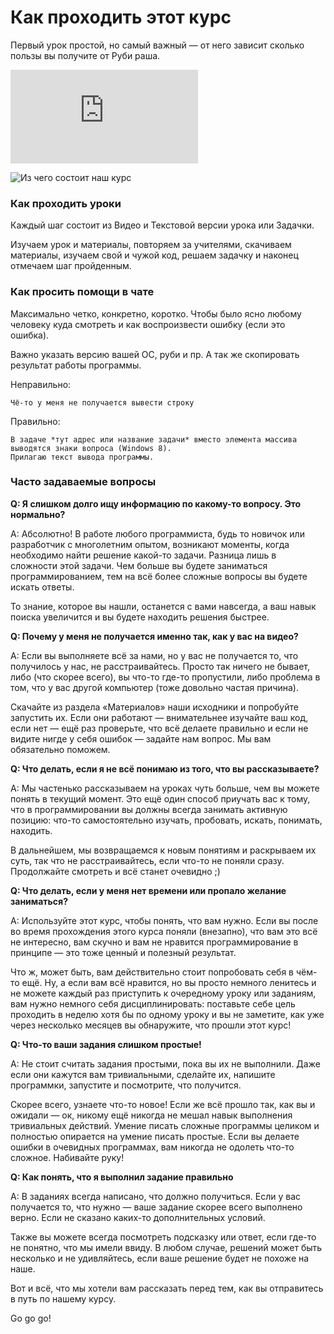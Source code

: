 # Как проходить этот курс 

Первый урок простой, но самый важный — от него зависит сколько пользы вы получите от Руби раша.

<!-- youtube starts here -->
<script>
var videoPlan = {}
</script>


<div class="embed-responsive embed-responsive-16by9 rubyrush-video" id="video-0">
<iframe src="https://www.youtube.com/embed/k0C-Ziku7Qo" frameborder="0" allow="accelerometer; autoplay; encrypted-media; gyroscope; picture-in-picture" allowfullscreen></iframe>
<script>
videoPlan["video-0"] = null;
</script>
</div>

 <!-- youtube ends here --> 

![Из чего состоит наш курс](http://goodprogrammer.ru/system/rich_texts/000/000/2190d1ea8f0c3b58fecbc043923678cb9fc847822ab/00.png?1430136158 "Из чего состоит наш курс")


### Как проходить уроки

Каждый шаг состоит из Видео и Текстовой версии урока или Задачки.

Изучаем урок и материалы, повторяем за учителями, скачиваем материалы, изучаем свой и чужой код,
решаем задачку и наконец отмечаем шаг пройденным.


### Как просить помощи в чате

Максимально четко, конкретно, коротко. Чтобы было ясно любому человеку куда смотреть 
и как воспроизвести ошибку (если это ошибка).

Важно указать версию вашей ОС, руби и пр. А так же скопировать результат работы программы.

Неправильно:

```
Чё-то у меня не получается вывести строку
```

Правильно:

```
В задаче *тут адрес или название задачи* вместо элемента массива выводятся знаки вопроса (Windows 8).
Прилагаю текст вывода программы.
```

### Часто задаваемые вопросы

**Q: Я слишком долго ищу информацию по какому-то вопросу. Это нормально?**

A: Абсолютно! В работе любого программиста, будь то новичок или разработчик с многолетним опытом, 
возникают моменты, когда необходимо найти решение какой-то задачи. 
Разница лишь в сложности этой задачи. Чем больше вы будете заниматься программированием, 
тем на всё более сложные вопросы вы будете искать ответы.

То знание, которое вы нашли, останется с вами навсегда, а ваш навык поиска увеличится 
и вы будете находить решения быстрее.

**Q: Почему у меня не получается именно так, как у вас на видео?**

A: Если вы выполняете всё за нами, но у вас не получается то, что получилось у нас, 
не расстраивайтесь. Просто так ничего не бывает, либо (что скорее всего), 
вы что-то где-то пропустили, либо проблема в том, что у вас другой компьютер 
(тоже довольно частая причина). 

Скачайте из раздела «Материалов» наши исходники и попробуйте запустить их.
Если они работают — внимательнее изучайте ваш код, 
если нет — ещё раз проверьте, что всё делаете правильно и если не видите нигде у себя 
ошибок — задайте нам вопрос. Мы вам обязательно поможем.

**Q: Что делать, если я не всё понимаю из того, что вы рассказываете?**

A: Мы частенько рассказываем на уроках чуть больше, чем вы можете понять в текущий момент.
Это ещё один способ приучать вас к тому, что в программировании вы должны всегда занимать
активную позицию: что-то самостоятельно изучать, пробовать, искать, понимать, находить. 

В дальнейшем, мы возвращаемся к новым понятиям и раскрываем их суть, так что не расстраивайтесь, 
если что-то не поняли сразу. Продолжайте смотреть и всё станет очевидно ;)

**Q: Что делать, если у меня нет времени или пропало желание заниматься?**

A: Используйте этот курс, чтобы понять, что вам нужно. Если вы после во время 
прохождения этого курса поняли (внезапно), что вам это всё не интересно, вам скучно 
и вам не нравится программирование в принципе — это тоже ценный и полезный результат. 

Что ж, может быть, вам действительно стоит попробовать себя в чём-то ещё. Ну, а если вам
всё нравится, но вы просто немного ленитесь и не можете каждый раз приступить 
к очередному уроку или заданиям, вам нужно немного себя дисциплинировать: 
поставьте себе цель проходить в неделю хотя бы по одному уроку и вы не заметите, 
как уже через несколько месяцев вы обнаружите, что прошли этот курс!

**Q: Что-то ваши задания слишком простые!**

A: Не стоит считать задания простыми, пока вы их не выполнили. Даже если они кажутся 
вам тривиальными, сделайте их, напишите программки, запустите и посмотрите, что получится. 

Скорее всего, узнаете что-то новое! Если же всё прошло так, как вы и ожидали — ок,
никому ещё никогда не мешал навык выполнения тривиальных действий. 
Умение писать сложные программы целиком и полностью опирается на умение писать простые. 
Если вы делаете ошибки в очевидных программах, вам никогда не одолеть что-то сложное. 
Набивайте руку!

**Q: Как понять, что я выполнил задание правильно**

A: В заданиях всегда написано, что должно получиться. Если у вас получается то,
что нужно — ваше задание скорее всего выполнено верно. 
Если не сказано каких-то дополнительных условий. 

Также вы можете всегда посмотреть подсказку или ответ, если где-то не понятно, 
что мы имели ввиду. В любом случае, решений может быть несколько и не удивляйтесь, 
если ваше решение будет не похоже на наше.

Вот и всё, что мы хотели вам рассказать перед тем, как вы отправитесь в путь по нашему курсу.

Go go go!